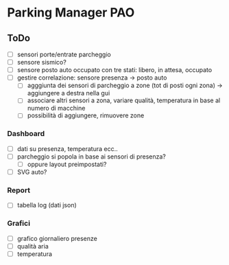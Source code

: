 # Parking Manager PAO
## ToDo
- [ ] sensori porte/entrate parcheggio
- [ ] sensore sismico?
- [ ] sensore posto auto occupato con tre stati: libero, in attesa, occupato
- [ ] gestire correlazione: sensore presenza -> posto auto
  - [ ] agggiunta dei sensori di parcheggio a zone (tot di posti ogni zona) -> aggiungere a destra nella gui
  - [ ] associare altri sensori a zona, variare qualità, temperatura in base al numero di macchine
  - [ ] possibilità di aggiungere, rimuovere zone

### Dashboard
- [ ] dati su presenza, temperatura ecc..
- [ ] parcheggio si popola in base ai sensori di presenza?
  - [ ] oppure layout preimpostati?
- [ ] SVG auto?

### Report
- [ ] tabella log (dati json)

### Grafici
- [ ] grafico giornaliero presenze
- [ ] qualità aria
- [ ] temperatura
